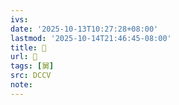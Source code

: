```yaml
---
ivs:
date: '2025-10-13T10:27:28+08:00'
lastmod: '2025-10-14T21:46:45-08:00'
title: 􁙗
url: 􁙗
tags: [舅]
src: DCCV
note:
---
```

